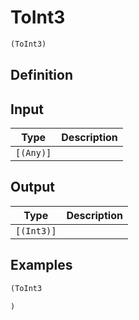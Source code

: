 # ToInt3

```clojure
(ToInt3)
```

## Definition


## Input
| Type | Description |
|------|-------------|
| `[(Any)]` |  |


## Output
| Type | Description |
|------|-------------|
| `[(Int3)]` |  |


## Examples

```clojure
(ToInt3

)
```
